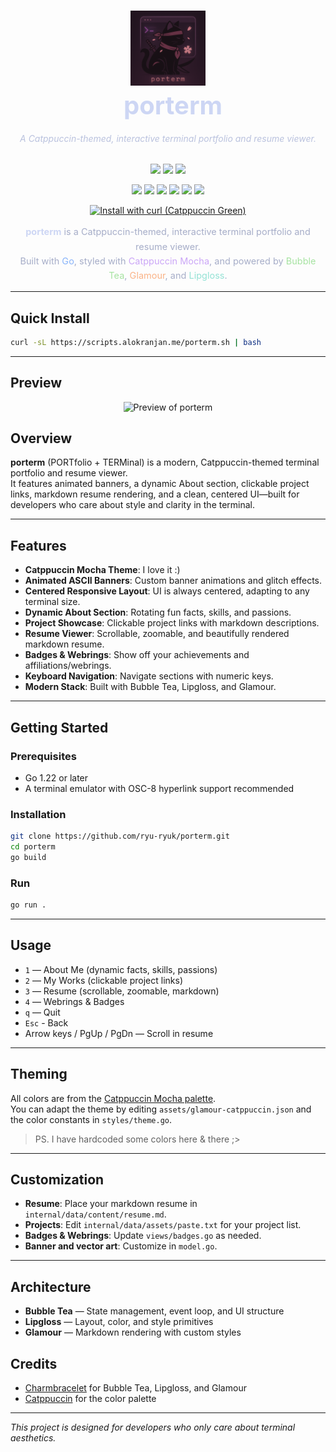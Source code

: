<h1 align="center">
  <img src="https://raw.githubusercontent.com/ryu-ryuk/porterm/main/docs/logo.png" width="120" alt="Porterm Logo" /><br>
  <span style="color:#cdd6f4; vertical-align: middle; font-size: 2.5rem; margin-left: 16px;">porterm</span>
</h1>



<h6 align="center" style="color:#bac2de;">
  A Catppuccin-themed, interactive terminal portfolio and resume viewer.
</h6>

<p align="center">
  <a href="https://github.com/ryu-ryuk/porterm/stargazers"><img src="https://img.shields.io/github/stars/ryu-ryuk/porterm?colorA=1e1e2e&colorB=cba6f7&style=for-the-badge&logo=github&logoColor=cdd6f4"></a>
  <a href="https://github.com/ryu-ryuk/porterm/issues"><img src="https://img.shields.io/github/issues/ryu-ryuk/porterm?colorA=1e1e2e&colorB=f38ba8&style=for-the-badge&logo=github&logoColor=cdd6f4"></a>
  <a href="https://github.com/ryu-ryuk/porterm/blob/main/LICENSE"><img src="https://img.shields.io/badge/License-MIT-89b4fa?style=for-the-badge&logo=gnu&logoColor=1e1e2e&colorA=1e1e2e"></a>
</p>

<p align="center">
  <img src="https://img.shields.io/badge/Go-1.22+-89b4fa?style=for-the-badge&logo=go&logoColor=white&colorA=1e1e2e" />
  <img src="https://img.shields.io/badge/Catppuccin-Mocha-cba6f7?style=for-the-badge&logo=catppuccin&logoColor=white&colorA=1e1e2e" />
  <img src="https://img.shields.io/badge/Terminal-BubbleTea-a6e3a1?style=for-the-badge&logo=gnu-bash&logoColor=white&colorA=1e1e2e" />
  <img src="https://img.shields.io/badge/Markdown-Glamour-fab387?style=for-the-badge&logo=markdown&logoColor=white&colorA=1e1e2e" />
  <img src="https://img.shields.io/badge/Style-Lipgloss-94e2d5?style=for-the-badge&logo=stylelint&logoColor=white&colorA=1e1e2e" />
  <img src="https://img.shields.io/badge/Maintained-Yes-89b4fa?style=for-the-badge&logo=github&logoColor=white&colorA=1e1e2e" />
</p>

<p align="center">
  <a href="https://scripts.alokranjan.me/porterm.sh">
    <img src="https://img.shields.io/badge/Install%20with%20curl-%23a6e3a1?style=for-the-badge&logo=gnubash&logoColor=1e1e2e&colorA=1e1e2e&colorB=a6e3a1" alt="Install with curl (Catppuccin Green)"/>
  </a>
</p>

<p align="center" style="color:#a6adc8; font-size: 14.5px; line-height: 1.6; max-width: 700px; margin: auto;">
  <strong style="color:#cdd6f4;">porterm</strong> is a Catppuccin-themed, interactive terminal portfolio and resume viewer.<br/>
  Built with <span style="color:#89b4fa;">Go</span>, styled with <span style="color:#cba6f7;">Catppuccin Mocha</span>, and powered by <span style="color:#a6e3a1;">Bubble Tea</span>, <span style="color:#fab387;">Glamour</span>, and <span style="color:#94e2d5;">Lipgloss</span>.
</p>

---

## Quick Install

```sh
curl -sL https://scripts.alokranjan.me/porterm.sh | bash
```

---

## Preview

<p align="center">
  <img src="docs/preview.gif" alt="Preview of porterm" />
</p>


## Overview

**porterm** (PORTfolio + TERMinal) is a modern, Catppuccin-themed terminal portfolio and resume viewer.  
It features animated banners, a dynamic About section, clickable project links, markdown resume rendering, and a clean, centered UI—built for developers who care about style and clarity in the terminal.

---

## Features

- **Catppuccin Mocha Theme**: I love it :)
- **Animated ASCII Banners**: Custom banner animations and glitch effects.
- **Centered Responsive Layout**: UI is always centered, adapting to any terminal size.
- **Dynamic About Section**: Rotating fun facts, skills, and passions.
- **Project Showcase**: Clickable project links with markdown descriptions.
- **Resume Viewer**: Scrollable, zoomable, and beautifully rendered markdown resume.
- **Badges & Webrings**: Show off your achievements and affiliations/webrings.
- **Keyboard Navigation**: Navigate sections with numeric keys.
- **Modern Stack**: Built with Bubble Tea, Lipgloss, and Glamour.

---

## Getting Started

### Prerequisites

- Go 1.22 or later
- A terminal emulator with OSC-8 hyperlink support recommended

### Installation

```sh
git clone https://github.com/ryu-ryuk/porterm.git
cd porterm
go build
```

### Run

```sh
go run .
```

---

## Usage

- `1` — About Me (dynamic facts, skills, passions)
- `2` — My Works (clickable project links)
- `3` — Resume (scrollable, zoomable, markdown)
- `4` — Webrings & Badges
- `q` — Quit
- `Esc` - Back
- Arrow keys / PgUp / PgDn — Scroll in resume

---

## Theming

All colors are from the [Catppuccin Mocha palette](https://catppuccin.com/).  
You can adapt the theme by editing `assets/glamour-catppuccin.json` and the color constants in `styles/theme.go`.
> PS. I have hardcoded some colors here & there ;>
---

## Customization

- **Resume**: Place your markdown resume in `internal/data/content/resume.md`.
- **Projects**: Edit `internal/data/assets/paste.txt` for your project list.
- **Badges & Webrings**: Update `views/badges.go` as needed.
- **Banner and vector art**: Customize in `model.go`.

---

## Architecture

- **Bubble Tea** — State management, event loop, and UI structure
- **Lipgloss** — Layout, color, and style primitives
- **Glamour** — Markdown rendering with custom styles


## Credits

- [Charmbracelet](https://github.com/charmbracelet) for Bubble Tea, Lipgloss, and Glamour
- [Catppuccin](https://catppuccin.com/) for the color palette

---

*This project is designed for developers who only care about terminal aesthetics.*
